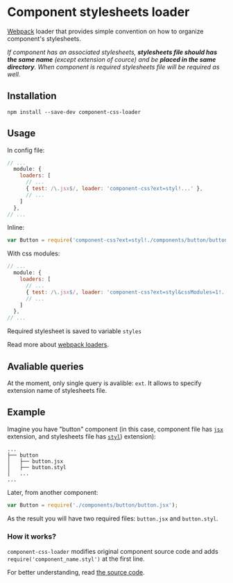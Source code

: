 # Component stylesheets loader

[Webpack](webpack.github.io) loader that provides simple convention on how to
organize component's stylesheets.

_If component has an associated stylesheets, **stylesheets file should has the
same name** (except extension of cource) and be **placed in the same directory**. When
component is required stylesheets file will be required as well._

## Installation

```
npm install --save-dev component-css-loader
```

## Usage

In config file:

``` javascript
// ...
  module: {
    loaders: [
      // ...
      { test: /\.jsx$/, loader: 'component-css?ext=styl!...' },
      // ...
    ]
  },
// ...
```

Inline:

``` javascript
var Button = require('component-css?ext=styl!./components/button/button.jsx');
```
With css modules:

``` javascript
// ...
  module: {
    loaders: [
      // ...
      { test: /\.jsx$/, loader: 'component-css?ext=styl&cssModules=1!...' },
      // ...
    ]
  },
// ...
```
Required stylesheet is saved to variable `styles`

Read more about [webpack loaders](http://webpack.github.io/docs/using-loaders.html).

## Avaliable queries

At the moment, only single query is avalible: `ext`. It allows to specify
extension name of stylesheets file.

## Example

Imagine you have "button" component (in this case, component file has
[`jsx`](http://facebook.github.io/react/docs/jsx-in-depth.html) extension, and
stylesheets file has [`styl`](http://learnboost.github.io/stylus/)) extension):

```
...
├── button
│   ├── button.jsx
│   ├── button.styl
│   ...
...
```

Later, from another component:

``` javascript
var Button = require('./components/button/button.jsx');
```

As the result you will have two required files: `button.jsx` and `button.styl`.

### How it works?

`component-css-loader` modifies original component source code and adds
`require('component_name.styl')` at the first line.

For better understanding, read [the source code](./component_css_loader.js).

